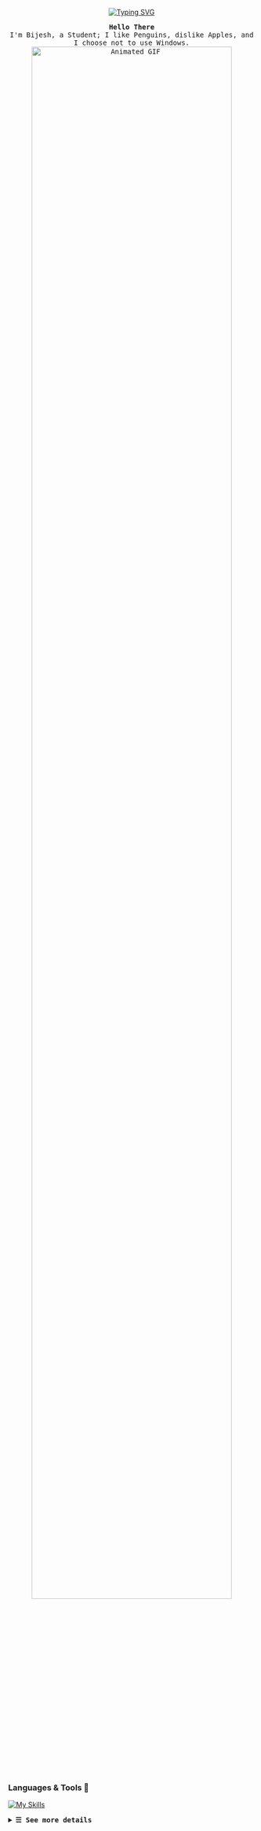 <p align="center">
  <a href="https://git.io/typing-svg">
    <img src="https://readme-typing-svg.herokuapp.com?font=Fira+Code&pause=1000&random=false&width=435&lines=Complex+simplicity%3A+I+use+Linux." alt="Typing SVG" />
  </a>
</p>
<p align="center">
  <samp>
    <b>Hello There</b>
    <br>
    I'm Bijesh, a Student; I like Penguins, dislike Apples, and I choose not to use Windows.
    <br>
    <img src="https://raw.githubusercontent.com/BIIJESH/BIIJESH/main/animated.gif" alt="Animated GIF" width="90%">
  </samp>
</p>

### Languages & Tools 🧰

[![My Skills](https://skillicons.dev/icons?i=js,html,css,py,lua,django,react,linux,git,github,neovim,bash,arch)]()

<details>
    <summary><samp><b>&#9776; See more details</b></samp></summary>
<div align="center">
        <table>
            <tr>
                <td><a href="https://git.io/streak-stats"><img src="https://streak-stats.demolab.com?user=BIIJESH&theme=dracula&hide_border=true" alt="GitHub Streak" /></a>
</div>
<div align="center">
<table>
  <a href="#--------"><img height="137px" align="center" alt="Top Language" src="https://github-readme-stats.vercel.app/api/top-langs/?username=BIIJESH&layout=compact&line_height=21&border_radius=20&hide_border=true&bg_color=20212C&text_color=81A1C1&title_color=81A1C1&icon_color=58a6ff"/></a>
</table>
</div>
</details>

